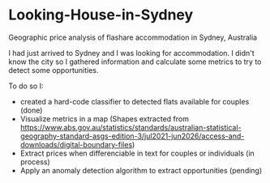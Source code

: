 # Looking-House-in-Sydney
Geographic price analysis of flashare accommodation in Sydney, Australia

I had just arrived to Sydney and I was looking for accommodation. I didn't know the city so I gathered information and calculate some metrics to try to detect some opportunities.

To do so I:
- created a hard-code classifier to detected flats available for couples (done)
- Visualize metrics in a map (Shapes extracted from https://www.abs.gov.au/statistics/standards/australian-statistical-geography-standard-asgs-edition-3/jul2021-jun2026/access-and-downloads/digital-boundary-files)
- Extract prices when differenciable in text for couples or individuals (in process)
- Apply an anomaly detection algorithm to extract opportunities (pending)
